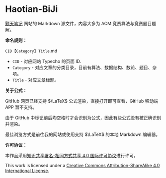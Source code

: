 # Haotian-BiJi

[颢天笔记](https://io.zouht.com/) 网站的 Markdown 源文件，内容大多为 ACM 竞赛算法与竞赛题目题解。

**命名规则：**

`CID`【`Category`】`Title`.md

- `CID` - 对应网站 Typecho 的页面 ID.
- `Category` - 对应文章的分类目录，目前有算法、数据结构、数论、题目、杂项。
- `Title` - 对应文章标题。

**关于公式：**

GitHub 网页已经支持 $\LaTeX$ 公式渲染，直接打开即可查看，GitHub 移动端 APP 暂不支持。

由于 GitHub 中标记前后均空格时才会识别为公式，因此有些公式没有被正确识别并渲染。

最佳浏览方式是前往我的网站或使用支持 $\LaTeX$ 的本地 Markdown 编辑器。

**许可协议：**

本作品采用[知识共享署名-相同方式共享 4.0 国际许可协议](http://creativecommons.org/licenses/by-sa/4.0/)进行许可。

This work is licensed under a [Creative Commons Attribution-ShareAlike 4.0 International License](https://creativecommons.org/licenses/by-sa/4.0/).

